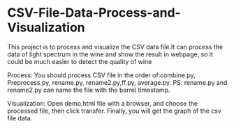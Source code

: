 # CSV-File-Data-Process-and-Visualization
This project is to process and visualize the CSV data file.It can process the data of light spectrum in the wine and show the result in webpage, so it could be much easier to detect the quality of wine



Process: You should process CSV file in the order of:combine.py, Preprocess.py, rename.py, rename2.py,ff.py, average.py. PS: rename.py and rename2.py can name the file with the barrel timestamp.


Visualization: Open demo.html file with a browser, and choose the processed file, then click transfer. Finally, you will get the graph of the csv file data.
